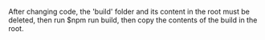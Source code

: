 After changing code, the 'build' folder and its content in the root must be deleted, then run $npm run build, then copy the contents of the build in the root.

